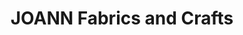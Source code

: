---
title: "JOANN Fabrics and Crafts"
url: /spring-creek-centre/joann-fabrics-and-crafts/
shop: Basteln
---